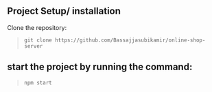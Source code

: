 ## Project Setup/ installation
Clone the repository:

> `git clone https://github.com/Bassajjasubikamir/online-shop-server `

## start the project by running the command:

> `npm start`
